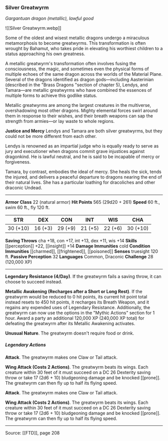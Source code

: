 ### Silver Greatwyrm
_Gargantuan dragon (metallic), lawful good_

![[Silver Greatwyrm.webp]]

Some of the oldest and wisest metallic dragons undergo a miraculous metamorphosis to become greatwyrms. This transformation is often wrought by Bahamut, who takes pride in elevating his worthiest children to a status approaching his own greatness.

A metallic greatwyrm's transformation often involves fusing the consciousness, the magic, and sometimes even the physical forms of multiple echoes of the same dragon across the worlds of the Material Plane. Several of the dragons identified as dragon gods—including Aasterinian (described in the "Brass Dragons "section of chapter 5), Lendys, and Tamara—are metallic greatwyrms who have combined the essences of multiple forms to achieve this godlike status.

Metallic greatwyrms are among the largest creatures in the multiverse, overshadowing most other dragons. Mighty elemental forces swirl around them in response to their wishes, and their breath weapons can sap the strength from armies—or lay waste to whole regions.

**Justice and Mercy** Lendys and Tamara are both silver greatwyrms, but they could not be more different from each other.

Lendys is renowned as an impartial judge who is equally ready to serve as jury and executioner when dragons commit grave injustices against dragonkind. He is lawful neutral, and he is said to be incapable of mercy or forgiveness.

Tamara, by contrast, embodies the ideal of mercy. She heals the sick, tends the injured, and delivers a peaceful departure to dragons nearing the end of their natural lives. She has a particular loathing for dracoliches and other draconic Undead.





---

**Armor Class** 22 (natural armor)
**Hit Points** 565 (29d20 + 261)
**Speed** 60 ft., swim 60 ft., fly 120 ft.

| STR     | DEX     | CON     | INT     | WIS     | CHA     |
|---------|---------|---------|---------|---------|---------|
| 30 (+10) | 16 (+3) | 29 (+9) | 21 (+5) | 22 (+6) | 30 (+10) |

**Saving Throws** cha +18, con +17, int +13, dex +11, wis +14
**Skills** [[perception]] +22, [[insight]] +14
**Damage Immunities** cold
**Condition Immunities** [[charmed]], [[frightened]], [[poisoned]]
**Senses** truesight 120 ft.
**Passive Perception** 32
**Languages** Common, Draconic
**Challenge** 28 (120,000 XP)

---

**Legendary Resistance (4/Day)**. If the greatwyrm fails a saving throw, it can choose to succeed instead.

**Metallic Awakening (Recharges after a Short or Long Rest)**. If the greatwyrm would be reduced to 0 hit points, its current hit point total instead resets to 450 hit points, it recharges its Breath Weapon, and it regains any expended uses of Legendary Resistance. Additionally, the greatwyrm can now use the options in the "Mythic Actions" section for 1 hour. Award a party an additional 120,000 XP (240,000 XP total) for defeating the greatwyrm after its Metallic Awakening activates.

**Unusual Nature**. The greatwyrm doesn't require food or drink.

##### Legendary Actions
**Attack**. The greatwyrm makes one Claw or Tail attack.

**Wing Attack (Costs 2 Actions)**. The greatwyrm beats its wings. Each creature within 30 feet of it must succeed on a DC 26 Dexterity saving throw or take 17 (2d6 + 10) bludgeoning damage and be knocked [[prone]]. The greatwyrm can then fly up to half its flying speed.

**Attack**. The greatwyrm makes one Claw or Tail attack.

**Wing Attack (Costs 2 Actions)**. The greatwyrm beats its wings. Each creature within 30 feet of it must succeed on a DC 26 Dexterity saving throw or take 17 (2d6 + 10) bludgeoning damage and be knocked [[prone]]. The greatwyrm can then fly up to half its flying speed.


---

Source: [[FTD]], page 208